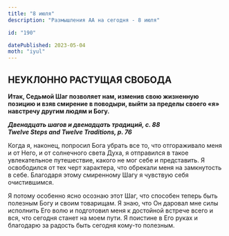 ```yaml
---
title: "8 июля"
description: "Размышления АА на сегодня - 8 июля"

id: "190"

datePublished: 2023-05-04
moth: "iyul"
---
```


## НЕУКЛОННО РАСТУЩАЯ СВОБОДА

**Итак, Седьмой Шаг позволяет нам, изменив свою жизненную позицию и взяв
смирение в поводыри, выйти за пределы своего «я» навстречу другим людям и
Богу.**

**_Двенадцать шагов и двенадцать традиций, с. 88  
Twelve Steps and Twelve Traditions, p. 76_**

Когда я, наконец, попросил Бога убрать все то, что отгораживало меня и от
Него, и от солнечного света Духа, я отправился в такое увлекательное
путешествие, какого не мог себе и представить. Я освободился от тех черт
характера, что обрекали меня на замкнутость в себе. Благодаря этому смиренному
Шагу я чувствую себя очистившимся.

Я потому особенно ясно осознаю этот Шаг, что способен теперь быть полезным
Богу и своим товарищам. Я знаю, что Он даровал мне силы исполнить Его волю и
подготовил меня к достойной встрече всего и вся, что сегодня станет на моем
пути. Я поистине в Его руках и благодарю за радость быть сегодня кому-то
полезным.
